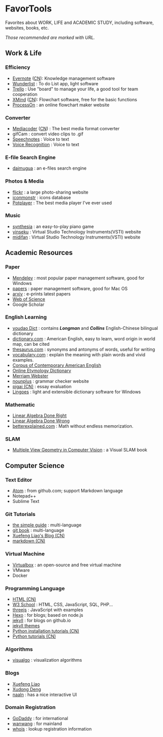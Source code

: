 # FavorTools
Favorites about WORK, LIFE and ACADEMIC STUDY, including software, websites, books, etc.

*Those recommended are marked with URL.*

## Work & Life
### Efficiency
- [Evernote](https://evernote.com) ([CN](https://www.yinxiang.com/)): Knowledge management software
- [Wunderlist](https://www.wunderlist.com/) : To do List app, light software
- [Trello](https://trello.com/) : Use "board" to manage your life, a good tool for team cooperation
- [XMind](http://www.xmind.net/) ([CN](http://www.xmindchina.net/)): Flowchart software, free for the basic functions
- [ProcessOn](https://www.processon.com/) : an online flowchart maker website

### Converter
- [Mediacoder](http://www.mediacoderhq.com/) ([CN](http://www.mediacoder.com.cn/)) : The best media format converter
- gifCam : convert video clips to .gif
- [Speechnotes](https://chrome.google.com/webstore/detail/speechnotes-speech-to-tex/opekipbefdbacebgkjjdgoiofdbhocok) : Voice to text
- [Voice Recognition](https://chrome.google.com/webstore/detail/voice-recognition/ikjmfindklfaonkodbnidahohdfbdhkn) : Voice to text

### E-file Search Engine
- [daimugua](http://md5.daimugua.com/) : an e-files search engine

### Photos & Media
- [flickr](https://www.flickr.com/) : a large photo-sharing website
- [iconmonstr](https://iconmonstr.com/) : icons database
- [Potplayer](http://potplayer.daum.net/) : The best media player I've ever used

### Music
- [synthesia](http://www.synthesiagame.com/) : an easy-to-play piano game
- [yinseku](http://www.yinseku.com/) : Virtual Studio Technology Instruments(VSTI) website
- [midifan](http://www.midifan.com/) : Virtual Studio Technology Instruments(VSTI) website

## Academic Resources
### Paper
- [Mendeley](https://www.mendeley.com/) : most popular paper management software, good for Windows
- [papers](http://papersapp.com/) : paper management software, good for Mac OS
- [arxiv](https://arxiv.org/) : e-prints latest papers
- [Web of Science](www.isiknowledge.com)
- Google Scholar

### English Learning
- [youdao Dict](http://dict.youdao.com/?keyfrom=cidian) : contains ***Longman*** and ***Collins*** English-Chinese bilingual dictionary
- [dictionary.com](http://www.dictionary.com/) : American English, easy to learn, word origin in world map, can be cited
- [thesaurus.com](http://www.thesaurus.com/) : synonyms and antonyms of words, useful for writing
- [vocabulary.com](https://www.vocabulary.com/dictionary/) : explain the meaning with plain words and vivid examples.
- [Corpus of Contemporary American English](https://corpus.byu.edu/coca/)
- [Online Etymology Dictionary](http://etymonline.com/)
- [Merriam Webster](https://www.merriam-webster.com/)
- [nounplus](https://www.nounplus.net/) : grammar checker website
- [pigai (CN)](http://pigai.org/) : essay evaluation
- [Lingoes](http://www.lingoes.cn/) : light and extensible dictionary software for Windows

### Mathematic
- [Linear Algebra Done Right](https://link.springer.com/book/10.1007%2F978-3-319-11080-6)
- [Linear Algebra Done Wrong](https://www.math.brown.edu/~treil/papers/LADW/book.pdf)
- [betterexplained.com](https://betterexplained.com/) : Math without endless memorization.

### SLAM
- [Multiple View Geometry in Computer Vision](http://www.robots.ox.ac.uk/~vgg/hzbook/) : a Visual SLAM book

## Computer Science
### Text Editor
- [Atom](https://atom.io/) : from github.com; support Markdown language
- Notepad++
- Sublime Text

### Git Tutorials
- [the simple guide](https://rogerdudler.github.io/git-guide/) : multi-language
- [git book](https://git-scm.com/book) : multi-language
- [Xuefeng Liao's Blog (CN)](http://www.liaoxuefeng.com/wiki/0013739516305929606dd18361248578c67b8067c8c017b000)
- [markdown (CN)](http://www.jianshu.com/p/q81RER)

### Virtual Machine
- [Virtualbox](www.virtualbox.org) : an open-source and free virtual machine
- VMware
- Docker

### Programming Language
- [HTML (CN)](https://deerchao.net/tutorials/html/html.htm)
- [W3 School](https://www.w3schools.com/) : HTML, CSS, JavaScript, SQL, PHP...
- [threejs](https://threejs.org/) : JavaScript with examples
- [Hexo](https://hexo.io/docs/index.html) : for blogs; based on node.js
- [jekyll](https://jekyllrb.com/) : for blogs on github.io
- [jekyll themes](https://jekyllthemes.io/)
- [Python installation tutorials (CN)](http://share.fromwiz.com/share/s/3sW4qc0VC40a23KcyH11Fcav3iQVgl3VjQxj2gBC4G3Mq35h)
- [Python tutorials (CN)](http://www.pythondoc.com/)

### Algorithms
- [visualgo](http://visualgo.net/) : visualization algorithms

### Blogs
- [Xuefeng Liao](http://www.liaoxuefeng.com/)
- [Xudong Deng](http://www.jianshu.com/u/1562c7f16a04)
- [naaln](https://blog.naaln.com/) : has a nice interactive UI

### Domain Registration
- [GoDaddy](https://www.godaddy.com/) : for international
- [wanwang](https://wanwang.aliyun.com/) : for mainland
- [whois](https://whois.net/) : lookup registration information
